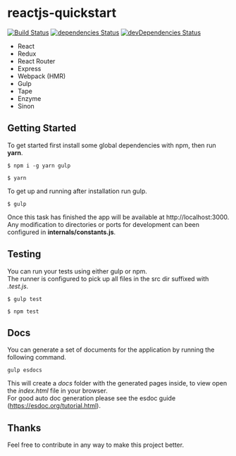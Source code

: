 # reactjs-quickstart
[![Build Status](https://travis-ci.org/sam7r/reactjs-quickstart.svg)](https://travis-ci.org/sam7r/reactjs-quickstart)
[![dependencies Status](https://david-dm.org/sam7r/reactjs-quickstart.svg)](https://david-dm.org/sam7r/reactjs-quickstart)
[![devDependencies Status](https://david-dm.org/sam7r/reactjs-quickstart/dev-status.svg)](https://david-dm.org/sam7r/reactjs-quickstart?type=dev)

- React
- Redux
- React Router
- Express
- Webpack (HMR)
- Gulp
- Tape
- Enzyme 
- Sinon 

## Getting Started
To get started first install some global dependencies with npm, then run **yarn**.
```
$ npm i -g yarn gulp

$ yarn
```

To get up and running after installation run gulp.
```
$ gulp  
```
Once this task has finished the app will be available at http://localhost:3000.  
Any modification to directories or ports for development can been configured in **internals/constants.js**.  

## Testing
You can run your tests using either gulp or npm.  
The runner is configured to pick up all files in the src dir suffixed with *.test.js*.
```
$ gulp test

$ npm test
```

## Docs
You can generate a set of documents for the application by running the following command.  
```
gulp esdocs
```
This will create a *docs* folder with the generated pages inside, to view open the *index.html* file in your browser.  
For good auto doc generation please see the esdoc guide (https://esdoc.org/tutorial.html).

## Thanks
Feel free to contribute in any way to make this project better.